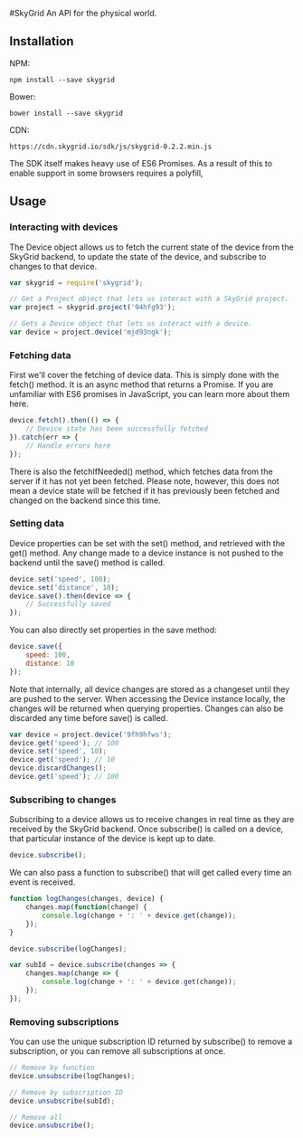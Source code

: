 #SkyGrid
An API for the physical world.

## Installation

NPM:
```
npm install --save skygrid
```

Bower:
```
bower install --save skygrid
```

CDN:
```
https://cdn.skygrid.io/sdk/js/skygrid-0.2.2.min.js
```

The SDK itself makes heavy use of ES6 Promises.  As a result of this to enable support in some browsers requires a polyfill,

## Usage

### Interacting with devices

The Device object allows us to fetch the current state of the device from the SkyGrid backend, to update the state of the device, and subscribe to changes to that device.

```javascript
var skygrid = require('skygrid');

// Get a Project object that lets us interact with a SkyGrid project.
var project = skygrid.project('94hfg93');

// Gets a Device object that lets us interact with a device.
var device = project.device('mjd93ngk');
```

### Fetching data

First we'll cover the fetching of device data.  This is simply done with the fetch() method.  It is an async method that returns a Promise.  If you are unfamiliar with ES6 promises in JavaScript, you can learn more about them here.
```javascript
device.fetch().then(() => {
	// Device state has been successfully fetched
}).catch(err => {
	// Handle errors here
});
```
There is also the fetchIfNeeded() method, which fetches data from the server if it has not yet been fetched.  Please note, however, this does not mean a device state will be fetched if it has previously been fetched and changed on the backend since this time.

### Setting data

Device properties can be set with the set() method, and retrieved with the get() method.  Any change made to a device instance is not pushed to the backend until the save() method is called.  

```javascript
device.set('speed', 100);
device.set('distance', 10);
device.save().then(device => {
	// Successfully saved
});
```
You can also directly set properties in the save method:
```javascript
device.save({
	speed: 100,
	distance: 10
});
```

Note that internally, all device changes are stored as a changeset until they are pushed to the server.  When accessing the Device instance locally, the changes will be returned when querying properties.  Changes can also be discarded any time before save() is called.
```javascript
var device = project.device('9fh9hfws');
device.get('speed'); // 100
device.set('speed', 10);
device.get('speed'); // 10
device.discardChanges();
device.get('speed'); // 100
```
### Subscribing to changes

Subscribing to a device allows us to receive changes in real time as they are received by the SkyGrid backend.  Once subscribe() is called on a device, that particular instance of the device is kept up to date.
```javascript
device.subscribe();
```

We can also pass a function to subscribe() that will get called every time an event is received.
```javascript
function logChanges(changes, device) {
	changes.map(function(change) {
		console.log(change + ': ' + device.get(change));
	});
}

device.subscribe(logChanges);
```
```javascript
var subId = device.subscribe(changes => {
	changes.map(change => {
		console.log(change + ': ' + device.get(change));
	});
});
```

### Removing subscriptions

You can use the unique subscription ID returned by subscribe() to remove a subscription, or you can remove all subscriptions at once.

```javascript
// Remove by function
device.unsubscribe(logChanges);

// Remove by subscription ID
device.unsubscribe(subId);

// Remove all
device.unsubscribe();
```
